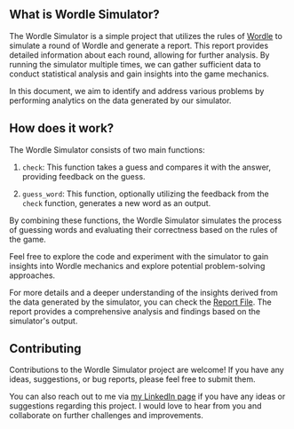## What is Wordle Simulator?

The Wordle Simulator is a simple project that utilizes the rules of [Wordle](https://www.nytimes.com/games/wordle/index.html) to simulate a round of Wordle and generate a report. This report provides detailed information about each round, allowing for further analysis. By running the simulator multiple times, we can gather sufficient data to conduct statistical analysis and gain insights into the game mechanics.

In this document, we aim to identify and address various problems by performing analytics on the data generated by our simulator.

## How does it work?

The Wordle Simulator consists of two main functions:

1. `check`: This function takes a guess and compares it with the answer, providing feedback on the guess.

2. `guess_word`: This function, optionally utilizing the feedback from the `check` function, generates a new word as an output.

By combining these functions, the Wordle Simulator simulates the process of guessing words and evaluating their correctness based on the rules of the game.

Feel free to explore the code and experiment with the simulator to gain insights into Wordle mechanics and explore potential problem-solving approaches.

For more details and a deeper understanding of the insights derived from the data generated by the simulator, you can check the [Report File](https://github.com/Ali-jb/Wordle-Simulator/blob/master/Wordle%20Simulator%20Analysis%20Report.pdf).
The report provides a comprehensive analysis and findings based on the simulator's output.

## Contributing

Contributions to the Wordle Simulator project are welcome! If you have any ideas, suggestions, or bug reports, please feel free to submit them.

You can also reach out to me via [my LinkedIn page](https://www.linkedin.com/in/alijavanbakht/) if you have any ideas or suggestions regarding this project. I would love to hear from you and collaborate on further challenges and improvements.
